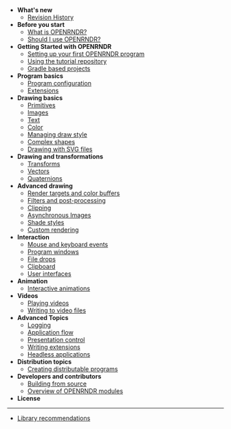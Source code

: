 <!-- docs/_sidebar.md -->

- **What's new**
    - [Revision History](/Topic_RevisionHistory.md)
- **Before you start**
    - [What is OPENRNDR?](/Topic_WhatIsOPENRNDR.md)
    - [Should I use OPENRNDR?](/Topic_ShouldIUseOPENRNDR.md)
- **Getting Started with OPENRNDR**
    <!-- - [OPENRNDR concepts and conventions](/Tutorial_Concepts) -->
    - [Setting up your first OPENRNDR program](/Tutorial_Start)
    - [Using the tutorial repository](/Topic_TutorialRepository)
    - [Gradle based projects](/Topic_GradleBasedProjects)
- **Program basics**
    - [Program configuration](/Topic_ProgramConfiguration.md)
    - [Extensions](/Topic_Extensions.md)
- **Drawing basics**
    - [Primitives](/Tutorial_DrawingPrimitives.md)
    - [Images](/Tutorial_DrawingImages.md)
    - [Text](/Tutorial_DrawingText.md)
    - [Color](/Topic_Color.md)
    - [Managing draw style](/Topic_ManagingDrawStyle.md)
    - [Complex shapes](/Tutorial_DrawingComplexShapes.md)
    - [Drawing with SVG files](/Topic_DrawingSVGFiles.md)
- **Drawing and transformations**
    - [Transforms](/Topic_Transforms.md)
    - [Vectors](/Topic_Vectors.md)
    - [Quaternions](/Topic_Quaternions.md)
- **Advanced drawing**
    - [Render targets and color buffers](/Tutorial_RenderTargets.md)
    - [Filters and post-processing](/Topic_Filters.md)
    - [Clipping](/Topic_Clipping.md)
    - [Asynchronous Images](/Topic_AsynchronousImages.md)
    - [Shade styles](/Tutorial_ShadeStyles.md)
    - [Custom rendering](/Tutorial_CustomRendering.md)
- **Interaction**
    - [Mouse and keyboard events](/Topic_MouseKeyboardEvents.md)
    - [Program windows](/Topic_ProgramWindows.md)
    - [File drops](/Topic_FileDrops.md)
    - [Clipboard](/Topic_Clipboard.md)
    - [User interfaces](/Topic_UserInterfaces.md)
- **Animation**
    - [Interactive animations](/Topic_InteractiveAnimations)
- **Videos**
    - [Playing videos](Topic_VideoPlayer.md)
    - [Writing to video files](/Tutorial_VideoWriter.md)
- **Advanced Topics**
    - [Logging](/Topic_Logging.md)
    - [Application flow](/Topic_ApplicationFlow.md)
    - [Presentation control](/Topic_PresentationControl.md)
    - [Writing extensions](/Topic_WritingExtensions.md)
    - [Headless applications](/Topic_HeadlessApplications.md)
- **Distribution topics**
    - [Creating distributable programs](/Topic_DistributablePrograms.md)
- **Developers and contributors**
    - [Building from source](/Topic_BuildingFromSource.md)
    - [Overview of OPENRNDR modules](/Topic_Modules)
- **License**
----
* [Library recommendations](Topic_LibraryRecommendations.md)
